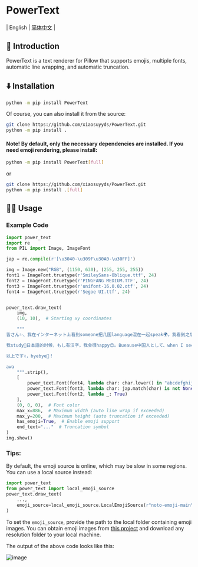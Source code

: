 # PowerText  

| English | [简体中文](https://github.com/xiaosuyyds/PowerText/blob/master/README_ZH.md) |

## 📖 Introduction  
PowerText is a text renderer for Pillow that supports emojis, multiple fonts, automatic line wrapping, and automatic truncation.  

## ⬇️ Installation  
```bash
python -m pip install PowerText
```  
Of course, you can also install it from the source:  
```bash
git clone https://github.com/xiaosuyyds/PowerText.git
python -m pip install .
```  

#### Note! By default, only the necessary dependencies are installed. If you need emoji rendering, please install:  
```bash
python -m pip install PowerText[full]
```  
or  
```bash
git clone https://github.com/xiaosuyyds/PowerText.git
python -m pip install .[full]
```  

## 🧑‍💻 Usage  
### Example Code  
```python
import power_text
import re
from PIL import Image, ImageFont

jap = re.compile(r'[\u3040-\u309F\u30A0-\u30FF]')

img = Image.new("RGB", (1150, 630), (255, 255, 255))
font1 = ImageFont.truetype(r'SmileySans-Oblique.ttf', 24)
font2 = ImageFont.truetype(r'PINGFANG MEDIUM.TTF', 24)
font3 = ImageFont.truetype(r'unifont-16.0.02.otf', 24)
font4 = ImageFont.truetype(r'Segoe UI.ttf', 24)


power_text.draw_text(
    img,
    (10, 10),  # Starting xy coordinates

    """
皆さん✨、我在インターネット上看到someone把几国language混在一起speak🌍。我看到之后be like：それは我じゃないか！😂 私もtry一tryです🎉。虽然是混乱している句子ですけど、中文日本語プラスEnglish、挑戦スタート🚀！  

我study📖日本語的时候，もし有汉字，我会很happy😊。Bueause中国人として、when I see汉字，すぐに那个汉字がわかります✨。But 我hate😤外来語、什么マクドナルド🍔、スターバックス☕、グーグル🔍、ディズニーランド🏰、根本记不住カタカナhow to写、太難しい😭。  

以上です✌️，byebye👋！

awa
    """.strip(),
    [
        power_text.Font(font4, lambda char: char.lower() in "abcdefghijklmnopqrstuvwxyz0123456789"),
        power_text.Font(font3, lambda char: jap.match(char) is not None),
        power_text.Font(font2, lambda _: True)
    ],
    (0, 0, 0),  # Font color
    max_x=886,  # Maximum width (auto line wrap if exceeded)
    max_y=200,  # Maximum height (auto truncation if exceeded)
    has_emoji=True,  # Enable emoji support
    end_text="..."  # Truncation symbol
)
img.show()
```
### Tips:  
By default, the emoji source is online, which may be slow in some regions. You can use a local source instead:  
```python
import power_text
from power_text import local_emoji_source
power_text.draw_text(
    ...,
    emoji_source=local_emoji_source.LocalEmojiSource(r"noto-emoji-main\png\128")
)
```
To set the `emoji_source`, provide the path to the local folder containing emoji images. You can obtain emoji images from [this project](https://github.com/googlefonts/noto-emoji/tree/main/png) and download any resolution folder to your local machine.  

The output of the above code looks like this:  

![image](https://cdn.jsdelivr.net/gh/xiaosuyyds/PowerText@master/example.png)
